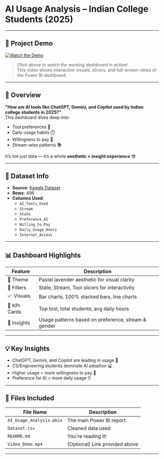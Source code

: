# AI Usage Analysis – Indian College Students (2025)


---

## 🎥 Project Demo

[![Watch the Demo](https://img.youtube.com/vi/VIDEO_ID_HERE/0.jpg)](https://www.youtube.com/watch?v=VIDEO_ID_HERE)

> *Click above to watch the working dashboard in action!*  
> This video shows interactive visuals, slicers, and full-screen views of the Power BI dashboard.

---

## 📌 Overview

**"How are AI tools like ChatGPT, Gemini, and Copilot used by Indian college students in 2025?"**  
This dashboard dives deep into:
- Tool preferences 💬
- Daily usage habits ⏱️
- Willingness to pay 💸
- Stream-wise patterns 📚

It’s not just data — it’s a whole **aesthetic + insight experience** 😎

---

## 📂 Dataset Info

- **Source**: [Kaggle Dataset](https://www.kaggle.com/datasets/rakeshkapilavai/ai-tool-usage-by-indian-college-students-2025)
- **Rows**: 496
- **Columns Used**:
  - `AI_Tools_Used`
  - `Stream`
  - `State`
  - `Preference_AI`
  - `Willing_to_Pay`
  - `Daily_Usage_Hours`
  - `Internet_Access`

---

## 📊 Dashboard Highlights

| Feature | Description |
|--------|-------------|
| 🎨 Theme | Pastel lavender aesthetic for visual clarity |
| 📍 Filters | State, Stream, Tool slicers for interactivity |
| 📈 Visuals | Bar charts, 100% stacked bars, line charts |
| 💎 KPI Cards | Top tool, total students, avg daily hours |
| 🧠 Insights | Usage patterns based on preference, stream & gender |

---

## 💡 Key Insights

- ChatGPT, Gemini, and Copilot are leading in usage 💬  
- CS/Engineering students dominate AI adoption 💻  
- Higher usage = more willingness to pay 💸  
- Preference for AI = more daily usage ⏰

---

## 📁 Files Included

| File Name | Description |
|-----------|-------------|
| `AI_Usage_Analysis.pbix` | The main Power BI report |
| `Dataset.csv` | Cleaned data used |
| `README.md` | You're reading it! |
| `Video_Demo.mp4` | (Optional) Link provided above |

---



